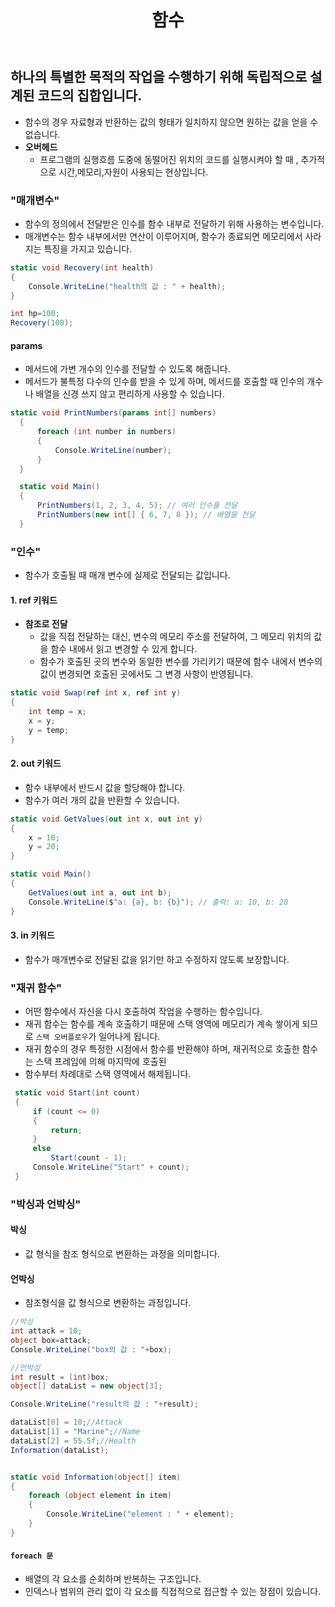 ﻿---
layout: simple
title: "함수"
---

## 하나의 특별한 목적의 작업을 수행하기 위해 독립적으로 설계된 코드의 집합입니다.

- 함수의 경우 자료형과 반환하는 값의 형태가 일치하지 않으면 원하는 값을 얻을 수 없습니다.
- **오버헤드**
  - 프로그램의 실행흐름 도중에 동떨어진 위치의 코드를 실행시켜야 할 때 , 추가적으로 시간,메모리,자원이 사용되는 현상입니다.

### "매개변수"

- 함수의 정의에서 전달받은 인수를 함수 내부로 전달하기 위해 사용하는 변수입니다.
- 매개변수는 함수 내부에서만 연산이 이루어지며, 함수가 종료되면 메모리에서 사라지는 특징을 가지고 있습니다.

```csharp
static void Recovery(int health)
{
    Console.WriteLine("health의 값 : " + health);
}

int hp=100;
Recovery(100);
```

#### **params**

- 메서드에 가변 개수의 인수를 전달할 수 있도록 해줍니다.
- 메서드가 불특정 다수의 인수를 받을 수 있게 하며, 메서드를 호출할 때 인수의 개수나 배열을 신경 쓰지 않고 편리하게 사용할 수 있습니다.

```csharp
static void PrintNumbers(params int[] numbers)
  {
      foreach (int number in numbers)
      {
          Console.WriteLine(number);
      }
  }

  static void Main()
  {
      PrintNumbers(1, 2, 3, 4, 5); // 여러 인수를 전달
      PrintNumbers(new int[] { 6, 7, 8 }); // 배열을 전달
  }
```

### "인수"

- 함수가 호출될 때 매개 변수에 실제로 전달되는 값입니다.

#### 1. ref 키워드

- **참조로 전달**
  - 값을 직접 전달하는 대신, 변수의 메모리 주소를 전달하여, 그 메모리 위치의 값을 함수 내에서 읽고 변경할 수 있게 합니다.
  - 함수가 호출된 곳의 변수와 동일한 변수를 가리키기 때문에 함수 내에서 변수의 값이 변경되면 호출된 곳에서도 그 변경 사항이 반영됩니다.

```csharp
static void Swap(ref int x, ref int y)
{
    int temp = x;
    x = y;
    y = temp;
}
```

#### 2. out 키워드

- 함수 내부에서 반드시 값을 할당해야 합니다.
- 함수가 여러 개의 값을 반환할 수 있습니다.

```csharp
static void GetValues(out int x, out int y)
{
    x = 10;
    y = 20;
}

static void Main()
{
    GetValues(out int a, out int b);
    Console.WriteLine($"a: {a}, b: {b}"); // 출력: a: 10, b: 20
}
```

#### 3. in 키워드

- 함수가 매개변수로 전달된 값을 읽기만 하고 수정하지 않도록 보장합니다.

### "재귀 함수"

- 어떤 함수에서 자신을 다시 호출하여 작업을 수행하는 함수입니다.
- 재귀 함수는 함수를 계속 호출하기 때문에 스택 영역에 메모리가 계속 쌓이게 되므로 `스택 오버플로우`가 일어나게 됩니다.
- 재귀 함수의 경우 특정한 시점에서 함수를 반환해야 하며, 재귀적으로 호출한 함수는 스택 프레임에 의해 마지막에 호출된
- 함수부터 차례대로 스택 영역에서 해제됩니다.

```csharp
 static void Start(int count)
 {
     if (count <= 0)
     {
         return;
     }
     else
         Start(count - 1);
     Console.WriteLine("Start" + count);
 }
```

### "박싱과 언박싱"

#### **박싱**

- 값 형식을 참조 형식으로 변환하는 과정을 의미합니다.

#### **언박싱**

- 참조형식을 값 형식으로 변환하는 과정입니다.

```csharp
//박싱
int attack = 10;
object box=attack;
Console.WriteLine("box의 값 : "+box);

//언박싱
int result = (int)box;
object[] dataList = new object[3];

Console.WriteLine("result의 값 : "+result);

dataList[0] = 10;//Attack
dataList[1] = "Marine";//Name
dataList[2] = 55.5f;//Health
Information(dataList);


static void Information(object[] item)
{
    foreach (object element in item)
    {
        Console.WriteLine("element : " + element);
    }
}
```

#### `foreach 문`

- 배열의 각 요소를 순회하며 반복하는 구조입니다.
- 인덱스나 범위의 관리 없이 각 요소를 직접적으로 접근할 수 있는 장점이 있습니다.
